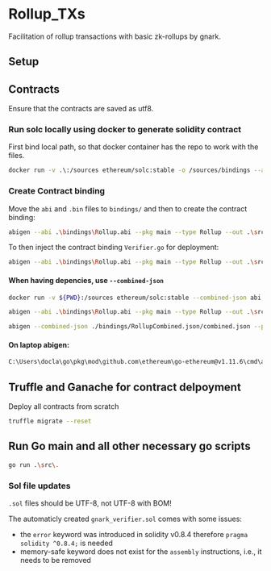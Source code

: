 # Rollup_TXs

Facilitation of rollup transactions with basic zk-rollups by gnark.

## Setup

## Contracts

Ensure that the contracts are saved as utf8.

### Run solc locally using docker to generate solidity contract

First bind local path, so that docker container has the repo to work with the files.

```bash
docker run -v .\:/sources ethereum/solc:stable -o /sources/bindings --abi --bin /sources/contracts/Rollup.sol --overwrite 
```

### Create Contract binding

Move the `abi` and `.bin` files to `bindings/` and then to create the contract binding:

```bash
abigen --abi .\bindings\Rollup.abi --pkg main --type Rollup --out .\src\Rollup.go
```

To then inject the contract binding `Verifier.go` for deployment:

```bash
abigen --abi .\bindings\Rollup.abi --pkg main --type Rollup --out .\src\Rollup.go --bin .\bindings\Rollup.bin
```

#### When having depencies, use `--combined-json`

```bash
docker run -v ${PWD}:/sources ethereum/solc:stable --combined-json abi,bin,bin-runtime /sources/contracts/Rollup.sol -o /sources/bindings/RollupCombined.json
```

```bash
abigen --abi .\bindings\Rollup.abi --pkg main --type Rollup --out .\src\Rollup.go
```

```bash
abigen --combined-json ./bindings/RollupCombined.json/combined.json --pkg main --type Rollup --out ./src/Rollup.go
```

#### On laptop abigen:

```bash
C:\Users\docla\go\pkg\mod\github.com\ethereum\go-ethereum@v1.11.6\cmd\abigen
```

## Truffle and Ganache for contract delpoyment

Deploy all contracts from scratch

```bash
truffle migrate --reset
```

## Run Go main and all other necessary go scripts

```bash
go run .\src\.
```

### Sol file updates
`.sol` files should be UTF-8, not UTF-8 with BOM!

The automaticly created `gnark_verifier.sol` comes with some issues:

- the `error` keyword was introduced in solidity v0.8.4 therefore `pragma solidity ^0.8.4;` is needed
- memory-safe keyword does not exist for the `assembly` instructions, i.e., it needs to be removed
